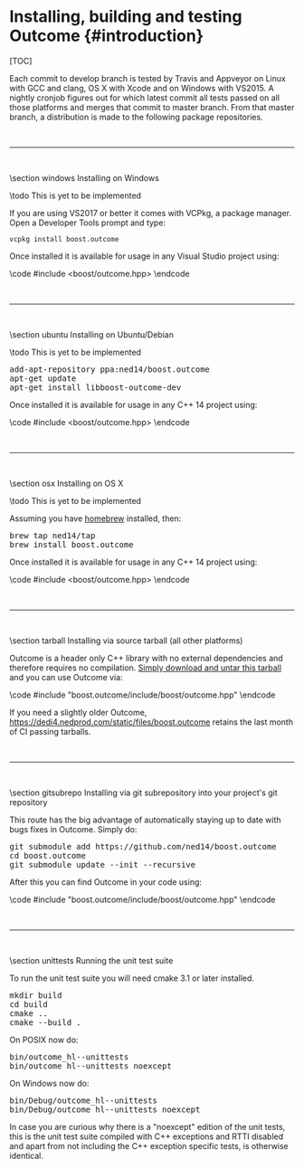 # Installing, building and testing Outcome {#introduction}

[TOC]

Each commit to develop branch is tested by Travis and Appveyor on Linux with GCC and clang,
OS X with Xcode and on Windows with VS2015.
A nightly cronjob figures out for which latest commit all tests passed on all those platforms and
merges that commit to master branch. From that master branch, a distribution is made to the following package
repositories.

<br><hr><br>

\section windows Installing on Windows

\todo This is yet to be implemented

If you are using VS2017 or better it comes with VCPkg, a package manager. Open
a Developer Tools prompt and type:

`vcpkg install boost.outcome`

Once installed it is available for usage in any Visual Studio project using:

\code #include <boost/outcome.hpp> \endcode


<br><hr><br>

\section ubuntu Installing on Ubuntu/Debian

\todo This is yet to be implemented

<pre>add-apt-repository ppa:ned14/boost.outcome
apt-get update
apt-get install libboost-outcome-dev</pre>

Once installed it is available for usage in any C++ 14 project using:

\code #include <boost/outcome.hpp> \endcode


<br><hr><br>

\section osx Installing on OS X

\todo This is yet to be implemented

Assuming you have <a href="http://brew.sh/">homebrew</a> installed, then:

<pre>brew tap ned14/tap
brew install boost.outcome</pre>

Once installed it is available for usage in any C++ 14 project using:

\code #include <boost/outcome.hpp> \endcode


<br><hr><br>

\section tarball Installing via source tarball (all other platforms)

Outcome is a header only C++ library with no external dependencies and therefore requires no
compilation. <a href="https://dedi4.nedprod.com/static/files/boost.outcome-v1.0-source-latest.tar.xz">
Simply download and untar this tarball</a> and you can use Outcome via:

\code #include "boost.outcome/include/boost/outcome.hpp" \endcode

If you need a slightly older Outcome, https://dedi4.nedprod.com/static/files/boost.outcome
retains the last month of CI passing tarballs.


<br><hr><br>

\section gitsubrepo Installing via git subrepository into your project's git repository

This route has the big advantage of automatically staying up to date with bugs fixes in
Outcome. Simply do:

<pre>git submodule add https://github.com/ned14/boost.outcome
cd boost.outcome
git submodule update --init --recursive
</pre>

After this you can find Outcome in your code using:

\code #include "boost.outcome/include/boost/outcome.hpp" \endcode


<br><hr><br>

\section unittests Running the unit test suite

To run the unit test suite you will need cmake 3.1 or later installed.

<pre>
mkdir build
cd build
cmake ..
cmake --build .
</pre>

On POSIX now do:
<pre>
bin/outcome_hl--unittests
bin/outcome_hl--unittests_noexcept
</pre>

On Windows now do:
<pre>
bin/Debug/outcome_hl--unittests
bin/Debug/outcome_hl--unittests_noexcept
</pre>

In case you are curious why there is a "noexcept" edition of the unit tests, this is
the unit test suite compiled with C++ exceptions and RTTI disabled and apart from not
including the C++ exception specific tests, is otherwise identical.
